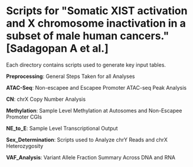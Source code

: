 # Scripts for "Somatic XIST activation and X chromosome inactivation in a subset of male human cancers." [Sadagopan A et al.]

Each directory contains scripts used to generate key input tables.

**Preprocessing**: General Steps Taken for all Analyses

**ATAC-Seq**: Non-escapee and Escapee Promoter ATAC-seq Peak Analysis

**CN**: chrX Copy Number Analysis

**Methylation**: Sample Level Methylation at Autosomes and Non-Escapee Promoter CGIs

**NE_to_E**: Sample Level Transcriptional Output

**Sex_Determination**: Scripts used to Analyze chrY Reads and chrX Heterozygosity

**VAF_Analysis**: Variant Allele Fraction Summary Across DNA and RNA
